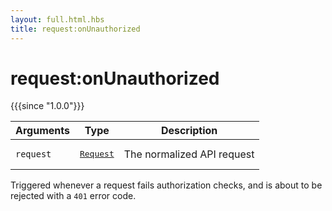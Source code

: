 ```yaml
---
layout: full.html.hbs
title: request:onUnauthorized
---
```


# request:onUnauthorized

{{{since "1.0.0"}}}

| Arguments | Type                                                           | Description                |
| --------- | -------------------------------------------------------------- | -------------------------- |
| `request` | <pre><a href=/plugins/1/constructors/request>Request</a></pre> | The normalized API request |

Triggered whenever a request fails authorization checks, and is about to be rejected with a `401` error code.
